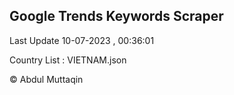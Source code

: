 

## Google Trends Keywords Scraper 
 
Last Update 10-07-2023 , 00:36:01

Country List :
VIETNAM.json



© Abdul Muttaqin 
